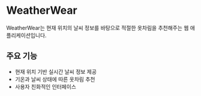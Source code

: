 # WeatherWear

WeatherWear는 현재 위치의 날씨 정보를 바탕으로 적절한 옷차림을 추천해주는 웹 애플리케이션입니다.

## 주요 기능

- 현재 위치 기반 실시간 날씨 정보 제공
- 기온과 날씨 상태에 따른 옷차림 추천
- 사용자 친화적인 인터페이스
